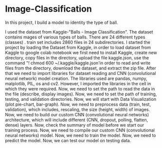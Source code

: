 # Image-Classification

In this project, I build a model to identity the type of ball.

I used the dataset from Kaggle-"Balls - Image Classification". The dataset contains mages of various types of balls.
There are 24 different types (classes) . train set includes 2860 files in 24 subdirectories. 
I started the project by loading the Dataset from Kaggle, in order to load dataset from Kaggle to google colab notebook we first need to install Kaggle,
create new directory, copy files in the directory, upload the file kaggle.json, 
use the command "! chmod 600 ~/.kaggle/kaggle.json'in order to read and write files from the directory,  download the dataset, and extract the zip file.
After that we need to import libraries for dataset reading and CNN (convolutional neural network) model creation. The libraries used are pandas, numpy,
matplotlib, PIL, os and cv2. However, I imported the libraries in the cell in which they were required.
Now, we need to set the path to read the data in the file (describe, display images).
Now, we need to set the path of training, testing, and validation directories. 
Now, we will start with Data Visualization (plot pie-chart, bar-graph).
Now, we need to preprocess data (train, test, validation), which includes, rescaling, the size (height, width) of images.
Now, we need to build our custom CNN (convolutional neural networks) architecture, which will include different (CNN, dropout, polling, flatten, dense) layers.
Now, check the summary of model before we start our training process.
Now, we need to compile our custom CNN (convolutional neural networks) model. 
Now, we need to train the model.
Now, we need to predict the model.
Now, we can test our model on testing data.
